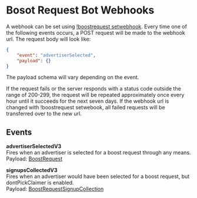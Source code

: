 # Bosot Request Bot Webhooks

A webhook can be set using [!boostrequest setwebhook](/boost-request-bot/discord/boost-request.md?id=webhooks). Every time one of the following events occurs, a POST request will be made to the webhook url. The request body will look like:
```json
{
	"event": "advertiserSelected",
	"payload": {}
}
```
The payload schema will vary depending on the event.

If the request fails or the server responds with a status code outside the range of 200-299, the request will be repeated approximately once every hour until it succeeds for the next seven days. If the webhook url is changed with !boostrequest setwebook, all failed requests will be transferred over to the new url.

## Events
**advertiserSelectedV3**  
Fires when an advertiser is selected for a boost request through any means.  
Payload: [BoostRequest](/boost-request-bot/docs/Models/BoostRequest.md)

**signupsCollectedV3**  
Fires when an advertiser would have been selected for a boost request, but dontPickClaimer is enabled.  
Payload: [BoostRequestSignupCollection](/boost-request-bot/docs/Models/BoostRequestSignupCollection.md)
